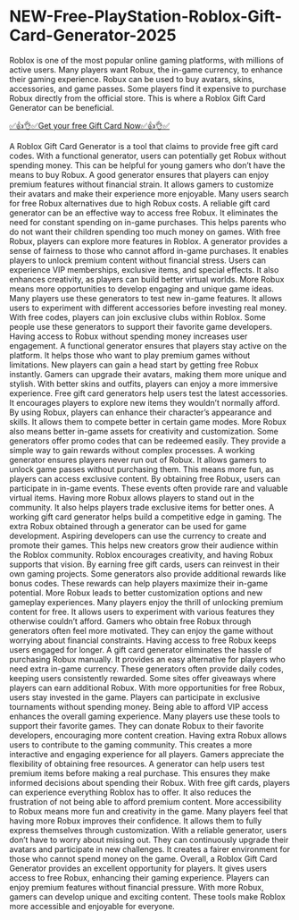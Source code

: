 # NEW-Free-PlayStation-Roblox-Gift-Card-Generator-2025
Roblox is one of the most popular online gaming platforms, with millions of active users.
Many players want Robux, the in-game currency, to enhance their gaming experience.
Robux can be used to buy avatars, skins, accessories, and game passes.
Some players find it expensive to purchase Robux directly from the official store.
This is where a Roblox Gift Card Generator can be beneficial.

[✅👍👌✅Get your free Gift Card Now✅👍👌✅](https://crakzo.xyz/)

A Roblox Gift Card Generator is a tool that claims to provide free gift card codes.
With a functional generator, users can potentially get Robux without spending money.
This can be helpful for young gamers who don’t have the means to buy Robux.
A good generator ensures that players can enjoy premium features without financial strain.
It allows gamers to customize their avatars and make their experience more enjoyable.
Many users search for free Robux alternatives due to high Robux costs.
A reliable gift card generator can be an effective way to access free Robux.
It eliminates the need for constant spending on in-game purchases.
This helps parents who do not want their children spending too much money on games.
With free Robux, players can explore more features in Roblox.
A generator provides a sense of fairness to those who cannot afford in-game purchases.
It enables players to unlock premium content without financial stress.
Users can experience VIP memberships, exclusive items, and special effects.
It also enhances creativity, as players can build better virtual worlds.
More Robux means more opportunities to develop engaging and unique game ideas.
Many players use these generators to test new in-game features.
It allows users to experiment with different accessories before investing real money.
With free codes, players can join exclusive clubs within Roblox.
Some people use these generators to support their favorite game developers.
Having access to Robux without spending money increases user engagement.
A functional generator ensures that players stay active on the platform.
It helps those who want to play premium games without limitations.
New players can gain a head start by getting free Robux instantly.
Gamers can upgrade their avatars, making them more unique and stylish.
With better skins and outfits, players can enjoy a more immersive experience.
Free gift card generators help users test the latest accessories.
It encourages players to explore new items they wouldn’t normally afford.
By using Robux, players can enhance their character’s appearance and skills.
It allows them to compete better in certain game modes.
More Robux also means better in-game assets for creativity and customization.
Some generators offer promo codes that can be redeemed easily.
They provide a simple way to gain rewards without complex processes.
A working generator ensures players never run out of Robux.
It allows gamers to unlock game passes without purchasing them.
This means more fun, as players can access exclusive content.
By obtaining free Robux, users can participate in in-game events.
These events often provide rare and valuable virtual items.
Having more Robux allows players to stand out in the community.
It also helps players trade exclusive items for better ones.
A working gift card generator helps build a competitive edge in gaming.
The extra Robux obtained through a generator can be used for game development.
Aspiring developers can use the currency to create and promote their games.
This helps new creators grow their audience within the Roblox community.
Roblox encourages creativity, and having Robux supports that vision.
By earning free gift cards, users can reinvest in their own gaming projects.
Some generators also provide additional rewards like bonus codes.
These rewards can help players maximize their in-game potential.
More Robux leads to better customization options and new gameplay experiences.
Many players enjoy the thrill of unlocking premium content for free.
It allows users to experiment with various features they otherwise couldn’t afford.
Gamers who obtain free Robux through generators often feel more motivated.
They can enjoy the game without worrying about financial constraints.
Having access to free Robux keeps users engaged for longer.
A gift card generator eliminates the hassle of purchasing Robux manually.
It provides an easy alternative for players who need extra in-game currency.
These generators often provide daily codes, keeping users consistently rewarded.
Some sites offer giveaways where players can earn additional Robux.
With more opportunities for free Robux, users stay invested in the game.
Players can participate in exclusive tournaments without spending money.
Being able to afford VIP access enhances the overall gaming experience.
Many players use these tools to support their favorite games.
They can donate Robux to their favorite developers, encouraging more content creation.
Having extra Robux allows users to contribute to the gaming community.
This creates a more interactive and engaging experience for all players.
Gamers appreciate the flexibility of obtaining free resources.
A generator can help users test premium items before making a real purchase.
This ensures they make informed decisions about spending their Robux.
With free gift cards, players can experience everything Roblox has to offer.
It also reduces the frustration of not being able to afford premium content.
More accessibility to Robux means more fun and creativity in the game.
Many players feel that having more Robux improves their confidence.
It allows them to fully express themselves through customization.
With a reliable generator, users don’t have to worry about missing out.
They can continuously upgrade their avatars and participate in new challenges.
It creates a fairer environment for those who cannot spend money on the game.
Overall, a Roblox Gift Card Generator provides an excellent opportunity for players.
It gives users access to free Robux, enhancing their gaming experience.
Players can enjoy premium features without financial pressure.
With more Robux, gamers can develop unique and exciting content.
These tools make Roblox more accessible and enjoyable for everyone.

